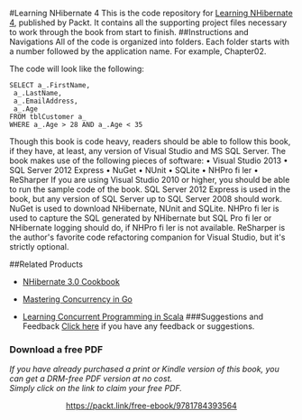 #Learning NHibernate 4
This is the code repository for [Learning NHibernate 4](https://www.packtpub.com/application-development/learning-nhibernate-4?utm_source=github&utm_medium=repository&utm_campaign=9781784393564), published by Packt. It contains all the supporting project files necessary to work through the book from start to finish.
##Instructions and Navigations
All of the code is organized into folders. Each folder starts with a number followed by the application name. For example, Chapter02.



The code will look like the following:
```
SELECT a_.FirstName,
 a_.LastName,
 a_.EmailAddress,
 a_.Age
FROM tblCustomer a_
WHERE a_.Age > 28 AND a_.Age < 35
```

Though this book is code heavy, readers should be able to follow this book, if they
have, at least, any version of Visual Studio and MS SQL Server. The book makes
use of the following pieces of software:
• Visual Studio 2013
• SQL Server 2012 Express
• NuGet
• NUnit
• SQLite
• NHPro fi ler
• ReSharper
If you are using Visual Studio 2010 or higher, you should be able to run the sample
code of the book. SQL Server 2012 Express is used in the book, but any version of SQL
Server up to SQL Server 2008 should work. NuGet is used to download NHibernate,
NUnit and SQLite. NHPro fi ler is used to capture the SQL generated by NHibernate
but SQL Pro fi ler or NHibernate logging should do, if NHPro fi ler is not available.
ReSharper is the author's favorite code refactoring companion for Visual Studio,
but it's strictly optional.

##Related Products
* [NHibernate 3.0 Cookbook](https://www.packtpub.com/application-development/nhibernate-30-cookbook?utm_source=github&utm_medium=repository&utm_campaign=9781849513043)

* [Mastering Concurrency in Go](https://www.packtpub.com/application-development/mastering-concurrency-go?utm_source=github&utm_medium=repository&utm_campaign=9781783983483)

* [Learning Concurrent Programming in Scala](https://www.packtpub.com/application-development/learning-concurrent-programming-scala?utm_source=github&utm_medium=repository&utm_campaign=9781783281411)
###Suggestions and Feedback
[Click here](https://docs.google.com/forms/d/e/1FAIpQLSe5qwunkGf6PUvzPirPDtuy1Du5Rlzew23UBp2S-P3wB-GcwQ/viewform) if you have any feedback or suggestions.
### Download a free PDF

 <i>If you have already purchased a print or Kindle version of this book, you can get a DRM-free PDF version at no cost.<br>Simply click on the link to claim your free PDF.</i>
<p align="center"> <a href="https://packt.link/free-ebook/9781784393564">https://packt.link/free-ebook/9781784393564 </a> </p>